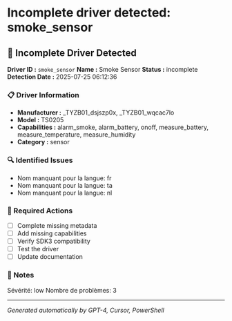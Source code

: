 # Incomplete driver detected: smoke_sensor

## 🚨 Incomplete Driver Detected

**Driver ID :** `smoke_sensor`
**Name :** Smoke Sensor
**Status :** incomplete
**Detection Date :** 2025-07-25 06:12:36

### 📋 Driver Information
- **Manufacturer :** _TYZB01_dsjszp0x, _TYZB01_wqcac7lo
- **Model :** TS0205
- **Capabilities :** alarm_smoke, alarm_battery, onoff, measure_battery, measure_temperature, measure_humidity
- **Category :** sensor

### 🔍 Identified Issues
- Nom manquant pour la langue: fr
- Nom manquant pour la langue: ta
- Nom manquant pour la langue: nl

### 🎯 Required Actions
- [ ] Complete missing metadata
- [ ] Add missing capabilities
- [ ] Verify SDK3 compatibility
- [ ] Test the driver
- [ ] Update documentation

### 📝 Notes
Sévérité: low
Nombre de problèmes: 3

---
*Generated automatically by GPT-4, Cursor, PowerShell*

